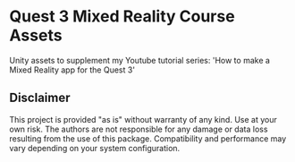 # Quest 3 Mixed Reality Course Assets
 Unity assets to supplement my Youtube tutorial series: 'How to make a Mixed Reality app for the Quest 3'

## Disclaimer
This project is provided "as is" without warranty of any kind. Use at your own risk. The authors are not responsible for any damage or data loss resulting from the use of this package. Compatibility and performance may vary depending on your system configuration.
